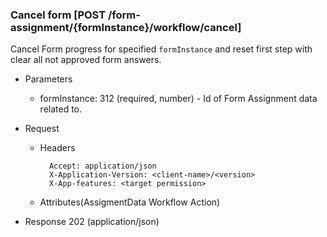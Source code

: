 ### Cancel form [POST /form-assignment/{formInstance}/workflow/cancel]

Cancel Form progress for specified `formInstance` and reset first step with clear all not approved form answers.

+ Parameters
    + formInstance: 312 (required, number) - Id of Form Assignment data related to.

+ Request
    + Headers
    
            Accept: application/json
            X-Application-Version: <client-name>/<version>
            X-App-features: <target permission>
          
    + Attributes(AssigmentData Workflow Action)

+ Response 202 (application/json)

<!-- include(../error_responses.md) -->
